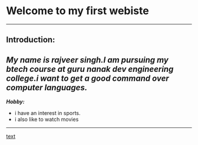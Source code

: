 # Welcome to my first  webiste
---
## Introduction:
*My name is **rajveer singh**.I am pursuing my btech course at guru nanak dev engineering college.i want to get a good command over computer languages.*
---
***Hobby:***
- i have an interest in sports.
- i also like to watch movies


---
[text](https://rajveer.github.io) 
